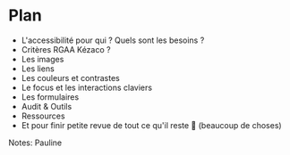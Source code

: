 <!-- .slide: -->

# Plan

* L'accessibilité pour qui ? Quels sont les besoins ?
* Critères RGAA Kézaco ? 
* Les images 
* Les liens
* Les couleurs et contrastes
* Le focus et les interactions claviers
* Les formulaires
* Audit & Outils
* Ressources
* Et pour finir petite revue de tout ce qu'il reste 💪 (beaucoup de choses)

Notes: 
Pauline
